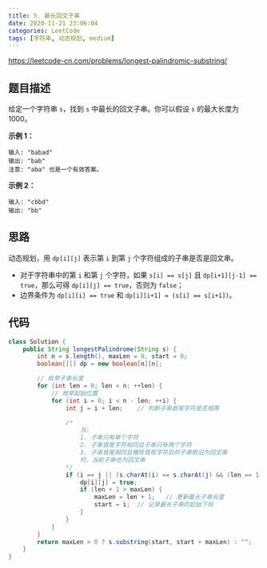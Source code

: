 ```yaml
---
title: 5. 最长回文子串
date: 2020-11-21 23:06:04
categories: LeetCode
tags: [字符串, 动态规划, medium]
---
```




https://leetcode-cn.com/problems/longest-palindromic-substring/

<!--more-->



## 题目描述

给定一个字符串 `s`，找到 `s` 中最长的回文子串。你可以假设 `s` 的最大长度为 1000。

**示例 1：**

```
输入: "babad"
输出: "bab"
注意: "aba" 也是一个有效答案。
```

**示例 2：**

```
输入: "cbbd"
输出: "bb"
```



## 思路

动态规划，用 `dp[i][j]` 表示第 `i` 到第 `j` 个字符组成的子串是否是回文串。

* 对于字符串中的第 `i` 和第 `j` 个字符，如果 `s[i] == s[j]` 且 `dp[i+1][j-1] == true`，那么可得 `dp[i][j] == true`，否则为 `false`；
* 边界条件为 `dp[i][i] == true` 和 `dp[i][i+1] = (s[i] == s[i+1])`。



## 代码

```java
class Solution {
    public String longestPalindrome(String s) {
        int n = s.length(), maxLen = 0, start = 0;
        boolean[][] dp = new boolean[n][n];

        // 枚举子串长度
        for (int len = 0; len < n; ++len) {
            // 枚举起始位置
            for (int i = 0; i < n - len; ++i) {
                int j = i + len;    // 判断子串首尾字符是否相等

                /* 
                    当:
                    1. 子串只有单个字符
                    2. 子串首尾字符相同且子串只有两个字符
                    3. 子串首尾相同且撇除首尾字符后的子串依旧为回文串
                    时，当前子串也为回文串
                */
                if (i == j || (s.charAt(i) == s.charAt(j) && (len == 1 || dp[i+1][j-1]))) {
                    dp[i][j] = true;
                    if (len + 1 > maxLen) {
                        maxLen = len + 1;   // 更新最长子串长度
                        start = i;  // 记录最长子串的起始下标
                    }
                }
            }
        }
        return maxLen > 0 ? s.substring(start, start + maxLen) : "";
    }
}
```

